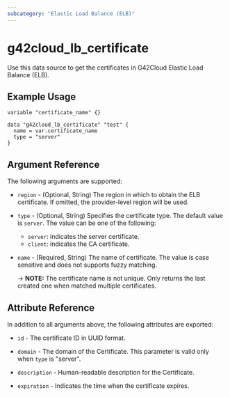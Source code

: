 ```yaml
---
subcategory: "Elastic Load Balance (ELB)"
---
```


# g42cloud_lb_certificate

Use this data source to get the certificates in G42Cloud Elastic Load Balance (ELB).

## Example Usage

```hcl
variable "certificate_name" {}

data "g42cloud_lb_certificate" "test" {
  name = var.certificate_name
  type = "server"
}
```

## Argument Reference

The following arguments are supported:

* `region` - (Optional, String) The region in which to obtain the ELB certificate. If omitted, the provider-level region
  will be used.

* `type` - (Optional, String) Specifies the certificate type. The default value is `server`. The value can be one of the
  following:
  + `server`: indicates the server certificate.
  + `client`: indicates the CA certificate.

* `name` - (Required, String) The name of certificate. The value is case sensitive and does not supports fuzzy matching.

  -> **NOTE:** The certificate name is not unique. Only returns the last created one when matched multiple certificates.

## Attribute Reference

In addition to all arguments above, the following attributes are exported:

* `id` - The certificate ID in UUID format.

* `domain` - The domain of the Certificate. This parameter is valid only when `type` is "server".

* `description` - Human-readable description for the Certificate.

* `expiration` - Indicates the time when the certificate expires.
